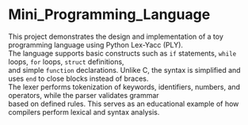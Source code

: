 # Mini_Programming_Language

This project demonstrates the design and implementation of a toy programming language using Python Lex-Yacc (PLY).  
The language supports basic constructs such as `if` statements, `while` loops, `for` loops, `struct` definitions,  
and simple `function` declarations. Unlike C, the syntax is simplified and uses `end` to close blocks instead of braces.  
The lexer performs tokenization of keywords, identifiers, numbers, and operators, while the parser validates grammar  
based on defined rules. This serves as an educational example of how compilers perform lexical and syntax analysis.
